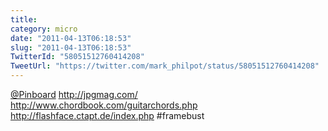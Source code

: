 ```yaml
---
title: 
category: micro
date: "2011-04-13T06:18:53"
slug: "2011-04-13T06:18:53"
TwitterId: "58051512760414208"
TweetUrl: "https://twitter.com/mark_philpot/status/58051512760414208"
---
```


[@Pinboard](https://twitter.com/Pinboard) http://jpgmag.com/
http://www.chordbook.com/guitarchords.php
http://flashface.ctapt.de/index.php #framebust
